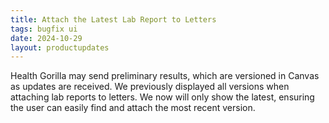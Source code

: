 ```yaml
---
title: Attach the Latest Lab Report to Letters
tags: bugfix ui 
date: 2024-10-29
layout: productupdates
---
```

Health Gorilla may send preliminary results, which are versioned in Canvas as updates are received. We previously displayed all versions when attaching lab reports to letters. We now will only show the latest, ensuring the user can easily find and attach the most recent version. 